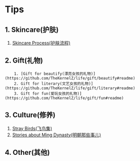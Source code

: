 # Tips

## 1. Skincare(护肤)

1. [Skincare Process(护肤流程)](https://github.com/TheKernelZ/life/skincare/process#readme)	

## 2. Gift(礼物)

		1. [Gift for beautify(漂亮女孩的礼物)](https://github.com/TheKernelZ/life/gift/beautify#readme)
  		2. Gift for literary(文艺女孩的礼物)](https://github.com/TheKernelZ/life/gift/literary#readme)
  		3. Gift for fun(爱玩女孩的礼物)](https://github.com/TheKernelZ/life/gift/fun#readme)

## 3. Culture(修养)

1. [Stray Birds(飞鸟集)](https://github.com/TheKernelZ/life/culture/stray_birds#readme)
2. [Stories about Ming Dynasty(明朝那些事儿)](https://github.com/TheKernel/life/culture/ming_dynasty#readme)

## 4. Other(其他)

